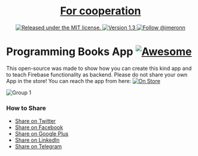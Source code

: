 
<h1 align="center">
  <a href="https://www.instagram.com/eronred/">
    For cooperation
  </a>
</h1>
<p align="center">
  <a href="https://www.instagram.com/eronred/"">
    <img src="https://img.shields.io/badge/license-MIT-blue.svg" alt="Released under the MIT license." />
  </a>
  <a href="https://github.com/Eronred/Programming-Books-App/blob/master/app/src/main/AndroidManifest.xml">
    <img src="https://circleci.com/gh/facebook/react-native.svg?style=shield" alt="Version 1.3" />
  </a>
  <a href="https://twitter.com/intent/follow?screen_name=imeronn">
   <img src="https://img.shields.io/twitter/follow/imeronn.svg?label=Follow%20@imeronn" alt="Follow @imeronn" />
  </a>
</p>

# Programming Books App [![Awesome](https://cdn.rawgit.com/sindresorhus/awesome/d7305f38d29fed78fa85652e3a63e154dd8e8829/media/badge.svg)](https://play.google.com/store/apps/details?id=com.deveu.copus.app)

This open-source was made to show how you can create this kind app and to teach Firebase functionality as backend. Please do not share your own App in the store! 
You can reach the app from here: [![On Store](https://cdn.rawgit.com/sindresorhus/awesome/d7305f38d29fed78fa85652e3a63e154dd8e8829/media/badge.svg)](https://play.google.com/store/apps/details?id=com.deveu.copus.app)

![Group 1](https://user-images.githubusercontent.com/43992376/85228166-7a12e800-b3ea-11ea-913b-8b12e2d0a56a.png)


### How to Share
+ [Share on Twitter](http://twitter.com/intent/tweet?text=https://github.com/Eronred/Programming-Books-App)
+ [Share on Facebook](http://www.facebook.com/sharer/sharer.php?s=100&p[url]=https://github.com/Eronred/Programming-Books-App[summary]=)
+ [Share on Google Plus](https://plus.google.com/share?url=https://github.com/Eronred/Programming-Books-App)
+ [Share on LinkedIn](http://www.linkedin.com/shareArticle?mini=true&url=https://github.com/Eronred/Programming-Books-App)
+ [Share on Telegram](https://t.me/share/url?url=https://github.com/Eronred/Programming-Books-App)
